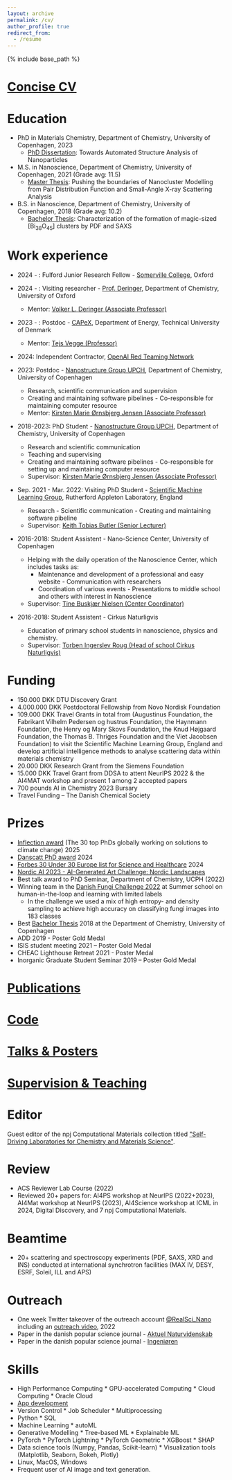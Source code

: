 ```yaml
---
layout: archive
permalink: /cv/
author_profile: true
redirect_from:
  - /resume
---
```


{% include base_path %}

[Concise CV](../files/CurriculumVitae.pdf)
======

Education
======
* PhD in Materials Chemistry, Department of Chemistry, University of Copenhagen, 2023
  * [PhD Dissertation](../files/PhDThesis_HTML_eBook/index.html): Towards Automated Structure Analysis of Nanoparticles
* M.S. in Nanoscience, Department of Chemistry, University of Copenhagen, 2021 (Grade avg: 11.5)
  * [Master Thesis](../files/MasterThesis_HTML_eBook/index.html): Pushing the boundaries of Nanocluster Modelling from Pair Distribution Function and Small-Angle X-ray Scattering Analysis
* B.S. in Nanoscience, Department of Chemistry, University of Copenhagen, 2018 (Grade avg: 10.2)
  * [Bachelor Thesis](../files/BachelorThesis.pdf): Characterization of the formation of magic-sized [Bi<sub>38</sub>O<sub>45</sub>] clusters by PDF and SAXS

Work experience
======
* 2024 - : Fulford Junior Research Fellow - [Somerville College](https://www.some.ox.ac.uk/), Oxford
* 2024 - : Visiting researcher - [Prof. Deringer](https://www.chem.ox.ac.uk/people/volker-deringer), Department of Chemistry, University of Oxford
  * Mentor: [Volker L. Deringer (Associate Professor)](https://scholar.google.com/citations?user=LmnbxvQAAAAJ&hl=de)
* 2023 - : Postdoc - [CAPeX](https://capex.dtu.dk/), Department of Energy, Technical University of Denmark
  * Mentor: [Tejs Vegge (Professor)](https://orbit.dtu.dk/en/persons/tejs-vegge)
* 2024: Independent Contractor, [OpenAI Red Teaming Network](https://openai.com/index/red-teaming-network/)
* 2023: Postdoc - [Nanostructure Group UPCH](https://nanostructure-cph.com/), Department of Chemistry, University of Copenhagen
    * Research, scientific communication and supervision
    * Creating and maintaining software pibelines - Co-responsible for maintaining computer resource
  * Mentor: [Kirsten Marie Ørnsbjerg Jensen (Associate Professor)](https://chem.ku.dk/ansatte/alle/?pure=en/persons/540779)
* 2018-2023: PhD Student - [Nanostructure Group UPCH](https://nanostructure-cph.com/), Department of Chemistry, University of Copenhagen
    * Research and scientific communication
    * Teaching and supervising
    * Creating and maintaining software pibelines - Co-responsible for setting up and maintaining computer resource
  * Supervisor: [Kirsten Marie Ørnsbjerg Jensen (Associate Professor)](https://chem.ku.dk/ansatte/alle/?pure=en/persons/540779)

* Sep. 2021 - Mar. 2022: Visiting PhD Student - [Scientific Machine Learning Group](https://www.scd.stfc.ac.uk/Pages/Scientific-Machine-Learning.aspx), Rutherford Appleton Laboratory, England
    * Research - Scientific communication - Creating and maintaining software pibeline
  * Supervisor: [Keith Tobias Butler (Senior Lecturer)](https://mdi-group.github.io/)

* 2016-2018: Student Assistent - Nano-Science Center, University of Copenhagen
    * Helping with the daily operation of the Nanoscience Center, which includes tasks as:
      * Maintenance and development of a professional and easy website - Communication with researchers
      * Coordination of various events - Presentations to middle school and others with interest in Nanoscience
  * Supervisor: [Tine Buskjær Nielsen (Center Coordinator)](https://nano.ku.dk/english/contact/)
  
* 2016-2018: Student Assistent - Cirkus Naturligvis
    * Education of primary school students in nanoscience, physics and chemistry.
  * Supervisor: [Torben Ingerslev Roug (Head of school Cirkus Naturligvis)](https://www.linkedin.com/in/torbeningerslevroug/?originalSubdomain=dk)

Funding
======
* 150.000 DKK DTU Discovery Grant
* 4.000.000 DKK Postdoctoral Fellowship from Novo Nordisk Foundation
* 109.000 DKK Travel Grants in total from (Augustinus Foundation, the Fabrikant Vilhelm Pedersen og hustrus Foundation, the Haynmann Foundation, the Henry og Mary Skovs Foundation, the Knud Højgaard Foundation, the Thomas B. Thriges Foundation and the Viet Jacobsen Foundation) to visit the Scientific Machine Learning Group, England and develop artificial intelligence methods to analyse scattering data within materials chemistry
* 20.000 DKK Research Grant from the Siemens Foundation
* 15.000 DKK Travel Grant from DDSA to attent NeurIPS 2022 & the AI4MAT workshop and present 1 among 2 accepted papers
* 700 pounds AI in Chemistry 2023 Bursary
* Travel Funding – The Danish Chemical Society

Prizes 
======
* [Inflection award](https://inflectionaward.com/) (The 30 top PhDs globally working on solutions to climate change) 2025
* [Danscatt PhD award](https://danscatt.dk/danscatt-annual-meeting-2024/) 2024
* [Forbes 30 Under 30 Europe list for Science and Healthcare](https://www.forbes.com/30-under-30/2024/europe/science-healthcare?profile=andy-sode-anker) 2024
* [Nordic AI 2023 - AI-Generated Art Challenge: Nordic Landscapes](../files/AndySAnker_Depict_a_tranquil_morning_in_Copenhagen_as_the_city__5ea71928-87d7-4573-82e9-df67575a646b.png)
* Best talk award to PhD Seminar, Department of Chemistry, UCPH (2022)
* Winning team in the [Danish Fungi Challenge 2022](https://human-in-the-loop.compute.dtu.dk/challenge/) at Summer school on human-in-the-loop and learning with limited labels 
  * In the challenge we used a mix of high entropy- and density sampling to achieve high accuracy on classifying fungi images into 183 classes
* Best [Bachelor Thesis](../files/BachelorThesis.pdf) 2018 at the Department of Chemistry, University of Copenhagen
* ADD 2019 - Poster Gold Medal
* ISIS student meeting 2021 – Poster Gold Medal
* CHEAC Lighthouse Retreat 2021 - Poster Medal
* Inorganic Graduate Student Seminar 2019 – Poster Gold Medal

[Publications](https://scholar.google.com/citations?user=uQY14MjfYsIC&hl=da&oi=ao)
======

[Code](https://github.com/AndySAnker)
======

[Talks & Posters](https://andySAnker.github.io/talks/)
======

[Supervision & Teaching](https://andySAnker.github.io/teaching/)
======

Editor
======
Guest editor of the npj Computational Materials collection titled ["Self-Driving Laboratories for Chemistry and Materials Science"](https://www.nature.com/collections/eiiadfbbhb/guest-editor).

Review
======
* ACS Reviewer Lab Course (2022)
* Reviewed 20+ papers for: AI4PS workshop at NeurIPS (2022+2023), AI4Mat workshop at NeurIPS (2023), AI4Science workshop at ICML in 2024, Digital Discovery, and 7 npj Computational Materials.

Beamtime
======
* 20+ scattering and spectroscopy experiments (PDF, SAXS, XRD and INS) conducted at international synchrotron facilities (MAX IV, DESY, ESRF, Soleil, ILL and APS)

Outreach
======
* One week Twitter takeover of the outreach account [@RealSci_Nano](https://twitter.com/RealSci_Nano) including an [outreach video](https://youtu.be/PywCje9_YF4), 2022
* Paper in the danish popular science journal - [Aktuel Naturvidenskab](https://aktuelnaturvidenskab.dk/fileadmin/Aktuel_Naturvidenskab/nr-1/AN1-2021-materialeudvikling.pdf">Aktuel)
* Paper in the danish popular science journal - [Ingeniøren](https://ing.dk/holdning/fagligt-talt-selvkoerende-ai-laboratorier-skal-drive-fremtidens-materialeforskning)


Skills
======
* High Performance Computing  * GPU-accelerated Computing * Cloud Computing * Oracle Cloud
* [App development](https://huggingface.co/AndySAnker)
* Version Control * Job Scheduler * Multiprocessing
* Python * SQL
* Machine Learning * autoML
* Generative Modelling * Tree-based ML * Explainable ML 
* PyTorch * PyTorch Lightning * PyTorch Geometric * XGBoost * SHAP
* Data science tools (Numpy, Pandas, Scikit-learn) * Visualization tools (Matplotlib, Seaborn, Bokeh, Plotly)
* Linux, MacOS, Windows
* Frequent user of AI image and text generation.


<!--
Publications
======
  <ul>{% for post in site.publications %}
    {% include archive-single-cv.html %}
  {% endfor %}</ul>
  
Talks
======
  <ul>{% for post in site.talks %}
    {% include archive-single-talk-cv.html %}
  {% endfor %}</ul>
  
Teaching
======
  <ul>{% for post in site.teaching %}
    {% include archive-single-cv.html %}
  {% endfor %}</ul>

-->
  